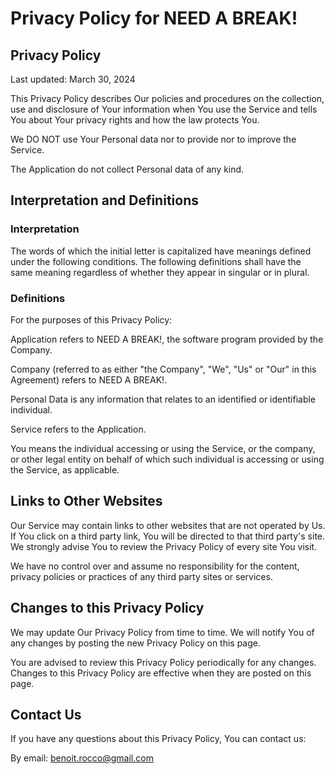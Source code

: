 # Privacy Policy for NEED A BREAK!

## Privacy Policy
Last updated: March 30, 2024

This Privacy Policy describes Our policies and procedures on the collection, use and disclosure of Your information when You use the Service and tells You about Your privacy rights and how the law protects You.

We DO NOT use Your Personal data nor to provide nor to improve the Service.

The Application do not collect Personal data of any kind.

## Interpretation and Definitions

### Interpretation

The words of which the initial letter is capitalized have meanings defined under the following conditions. The following definitions shall have the same meaning regardless of whether they appear in singular or in plural.

### Definitions
For the purposes of this Privacy Policy:

Application refers to NEED A BREAK!, the software program provided by the Company.

Company (referred to as either "the Company", "We", "Us" or "Our" in this Agreement) refers to NEED A BREAK!.

Personal Data is any information that relates to an identified or identifiable individual.

Service refers to the Application.

You means the individual accessing or using the Service, or the company, or other legal entity on behalf of which such individual is accessing or using the Service, as applicable.

## Links to Other Websites
Our Service may contain links to other websites that are not operated by Us. If You click on a third party link, You will be directed to that third party's site. We strongly advise You to review the Privacy Policy of every site You visit.

We have no control over and assume no responsibility for the content, privacy policies or practices of any third party sites or services.

## Changes to this Privacy Policy
We may update Our Privacy Policy from time to time. We will notify You of any changes by posting the new Privacy Policy on this page.

You are advised to review this Privacy Policy periodically for any changes. Changes to this Privacy Policy are effective when they are posted on this page.

## Contact Us
If you have any questions about this Privacy Policy, You can contact us:

By email: benoit.rocco@gmail.com

